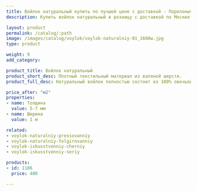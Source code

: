 ```yaml
---
title: Войлок натуральный купить по лучшей цене с доставкой - Поролоныч
description: Купить войлок натуральный в розницу с доставкой по Москве в интернет-магазине Поролоныча.

layout: product
permalink: /catalog/:path
image: /images/catalog/voylok/voylok-naturalniy-01_1600w.jpg
type: product

weight: 9
add_category: 

product_title: Войлок натуральный
product_short_desc: Плотный текстильный материал из валяной шерсти.
product_full_desc: Натуральный войлок полностью состоит из 100% овечьей шерсти, обладает отличными теплоизоляционными качествами, воздухопроницаемый. Используется для теплоизоляции, прокладок, при изготовлении мебели.

price_after: "м2"
properties:
- name: Толщина
  value: 5-7 мм
- name: Ширина
  value: 1 м

related:
- voylok-naturalniy-pressovanniy
- voylok-naturalniy-folgirovanniy
- voylok-iskusstvenniy-cherniy
- voylok-iskusstvenniy-seriy

products:
- id: 1186
  price: 400

---
```

